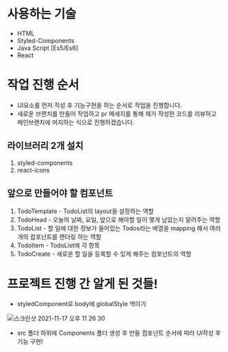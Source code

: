 # 사용하는 기술
* HTML
* Styled-Components
* Java Script [Es5/Es6]
* React

# 작업 진행 순서
* UI요소를 먼저 작성 후 기능구현을 하는 순서로 작업을 진행합니다.
* 새로운 브랜치를 만들어 작업하고 pr 메세지를 통해 제가 작성한 코드를 리뷰하고 메인브랜치에 머지하는 식으로 진행하겠습니다.

## 라이브러리 2개 설치 
 1. styled-components
 2. react-icons


## 앞으로 만들어야 할 컴포넌트
 1. TodoTemplate - TodoList의 layout을 설정하는 역할
 2. TodoHead - 오늘의 날짜, 요일, 앞으로 해야할 일이 몇개 남았는지 알려주는 역할
 3. TodoList - 할 일에 대한 정보가 들어있는 Todos라는 배열을 mapping 해서 여러개의 컴포넌트를 렌더링 하는 역할
 4. TodoItem - TodoList에 각 항목
 5. TodoCreate - 새로운 할 일을 등록할 수 있게 해주는 컴포넌트의 역할

# 프로젝트 진행 간 알게 된 것들!

* styledComponent로 body에 globalStyle 먹이기

![스크린샷 2021-11-17 오후 11 26 30](https://user-images.githubusercontent.com/89136968/142218952-0cf4c539-9345-4421-9b87-e1ebc27839b1.png)

* src 폴더 하위에 Components 폴더 생성 후 만들 컴포넌트 순서에 따라 UI작성 후 기능 구현! 
